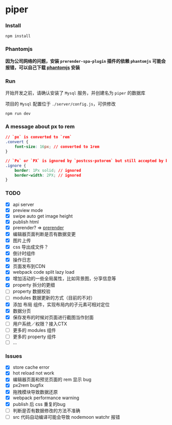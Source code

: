 # piper

### Install

```shell
npm install
```

### Phantomjs

**因为公司网络的问题，安装 `prerender-spa-plugin` 插件的依赖 `phantomjs` 可能会报错，可以自己下载 [phantomjs](http://phantomjs.org/download.html) 安装**

### Run

开始开发之前，请确认安装了 `Mysql` 服务，并创建名为 `piper` 的数据库

项目的 `Mysql` 配置位于 `./server/config.js`，可供修改

```shell
npm run dev
```

### A message about px to rem

```css
// `px` is converted to `rem`
.convert {
    font-size: 16px; // converted to 1rem
}

// `Px` or `PX` is ignored by `postcss-pxtorem` but still accepted by browsers
.ignore {
    border: 1Px solid; // ignored
    border-width: 2PX; // ignored
}
```

### TODO

- [x] api server
- [x] preview mode
- [x] swipe auto get image height
- [x] publish html
- [x] prerender? => [prerender](https://github.com/chrisvfritz/prerender-spa-plugin)
- [x] 编辑器页面判断是否有数据变更
- [x] 图片上传
- [x] css 导出成文件？
- [x] 倒计时组件
- [x] 操作日志
- [x] 页面发布到CDN
- [x] webpack code split lazy load
- [x] 增加活动的一些全局属性，比如背景图，分享信息等
- [x] property 拆分的更细
- [ ] property 数据校验
- [ ] modules 数据更新的方式（目前的不对）
- [x] 添加 布局 组件，实现布局内的子元素可相对定位
- [x] 数据分页
- [x] 保存发布的时候对页面进行截图当作封面
- [ ] 用户系统／权限？接入CTX
- [ ] 更多的 modules 组件
- [ ] 更多的 property 组件
- [ ] ...

### Issues

- [x] store cache error
- [x] hot reload not work
- [x] 编辑器页面和预览页面的 rem 显示 bug
- [x] px2rem bugfix
- [x] 拖拽模块导致数据还原
- [x] webpack performance warning
- [x] publish 后 css 重复的bug
- [ ] 判断是否有数据修改的方法不准确
- [ ] src 代码自动编译可能会导致 nodemoon watchr 报错
